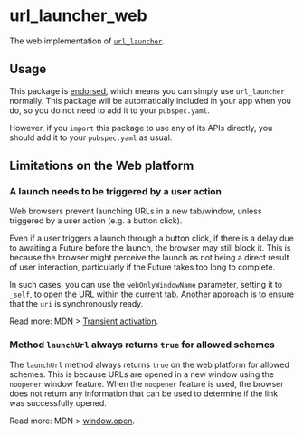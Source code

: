 # url_launcher_web

The web implementation of [`url_launcher`][1].

## Usage

This package is [endorsed][2], which means you can simply use `url_launcher`
normally. This package will be automatically included in your app when you do,
so you do not need to add it to your `pubspec.yaml`.

However, if you `import` this package to use any of its APIs directly, you
should add it to your `pubspec.yaml` as usual.

[1]: https://pub.dev/packages/url_launcher
[2]: https://flutter.dev/to/endorsed-federated-plugin

## Limitations on the Web platform

### A launch needs to be triggered by a user action

Web browsers prevent launching URLs in a new tab/window, unless triggered by a
user action (e.g. a button click).

Even if a user triggers a launch through a button click, if there is a delay due
to awaiting a Future before the launch, the browser may still block it. This is
because the browser might perceive the launch as not being a direct result of
user interaction, particularly if the Future takes too long to complete.

In such cases, you can use the `webOnlyWindowName` parameter, setting it to
`_self`, to open the URL within the current tab. Another approach is to ensure
that the `uri` is synchronously ready.

Read more: MDN > [Transient activation](https://developer.mozilla.org/en-US/docs/Glossary/Transient_activation).

### Method `launchUrl` always returns `true` for allowed schemes

The `launchUrl` method always returns `true` on the web platform for allowed
schemes. This is because URLs are opened in a new window using the `noopener`
window feature. When the `noopener` feature is used, the browser does not
return any information that can be used to determine if the link was
successfully opened.

Read more: MDN > [window.open](https://developer.mozilla.org/en-US/docs/Web/API/Window/open#noopener).
